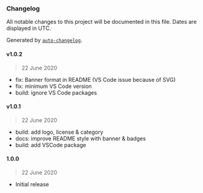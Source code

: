 ### Changelog

All notable changes to this project will be documented in this file. Dates are displayed in UTC.

Generated by [`auto-changelog`](https://github.com/CookPete/auto-changelog).

#### v1.0.2

> 22 June 2020

- fix: Banner format in README (VS Code issue because of SVG)
- fix: minimum VS Code version
- build: ignore VS Code packages

#### v1.0.1

> 22 June 2020

- build: add logo, license & category
- docs: improve README style with banner & badges
- build: add VSCode package

#### 1.0.0

> 22 June 2020

- Initial release
